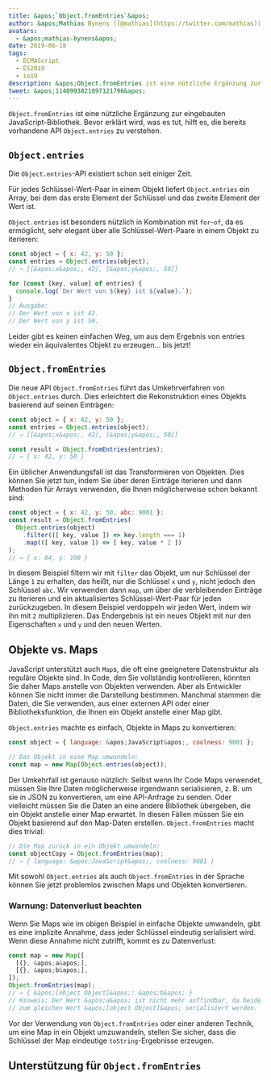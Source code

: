 ```yaml
---
title: &apos;`Object.fromEntries`&apos;
author: &apos;Mathias Bynens ([@mathias](https://twitter.com/mathias)), JavaScript-Zauberer&apos;
avatars:
  - &apos;mathias-bynens&apos;
date: 2019-06-18
tags:
  - ECMAScript
  - ES2019
  - io19
description: &apos;Object.fromEntries ist eine nützliche Ergänzung zur eingebauten JavaScript-Bibliothek, die Object.entries ergänzt.&apos;
tweet: &apos;1140993821897121796&apos;
---
```

`Object.fromEntries` ist eine nützliche Ergänzung zur eingebauten JavaScript-Bibliothek. Bevor erklärt wird, was es tut, hilft es, die bereits vorhandene API `Object.entries` zu verstehen.

## `Object.entries`

Die `Object.entries`-API existiert schon seit einiger Zeit.

<feature-support chrome="54"
                 firefox="47"
                 safari="10.1"
                 nodejs="7"
                 babel="yes https://github.com/zloirock/core-js#ecmascript-object"></feature-support>

Für jedes Schlüssel-Wert-Paar in einem Objekt liefert `Object.entries` ein Array, bei dem das erste Element der Schlüssel und das zweite Element der Wert ist.

`Object.entries` ist besonders nützlich in Kombination mit `for`-`of`, da es ermöglicht, sehr elegant über alle Schlüssel-Wert-Paare in einem Objekt zu iterieren:

```js
const object = { x: 42, y: 50 };
const entries = Object.entries(object);
// → [[&apos;x&apos;, 42], [&apos;y&apos;, 50]]

for (const [key, value] of entries) {
  console.log(`Der Wert von ${key} ist ${value}.`);
}
// Ausgabe:
// Der Wert von x ist 42.
// Der Wert von y ist 50.
```

Leider gibt es keinen einfachen Weg, um aus dem Ergebnis von entries wieder ein äquivalentes Objekt zu erzeugen… bis jetzt!

## `Object.fromEntries`

Die neue API `Object.fromEntries` führt das Umkehrverfahren von `Object.entries` durch. Dies erleichtert die Rekonstruktion eines Objekts basierend auf seinen Einträgen:

```js
const object = { x: 42, y: 50 };
const entries = Object.entries(object);
// → [[&apos;x&apos;, 42], [&apos;y&apos;, 50]]

const result = Object.fromEntries(entries);
// → { x: 42, y: 50 }
```

Ein üblicher Anwendungsfall ist das Transformieren von Objekten. Dies können Sie jetzt tun, indem Sie über deren Einträge iterieren und dann Methoden für Arrays verwenden, die Ihnen möglicherweise schon bekannt sind:

```js
const object = { x: 42, y: 50, abc: 9001 };
const result = Object.fromEntries(
  Object.entries(object)
    .filter(([ key, value ]) => key.length === 1)
    .map(([ key, value ]) => [ key, value * 2 ])
);
// → { x: 84, y: 100 }
```

In diesem Beispiel filtern wir mit `filter` das Objekt, um nur Schlüssel der Länge `1` zu erhalten, das heißt, nur die Schlüssel `x` und `y`, nicht jedoch den Schlüssel `abc`. Wir verwenden dann `map`, um über die verbleibenden Einträge zu iterieren und ein aktualisiertes Schlüssel-Wert-Paar für jeden zurückzugeben. In diesem Beispiel verdoppeln wir jeden Wert, indem wir ihn mit `2` multiplizieren. Das Endergebnis ist ein neues Objekt mit nur den Eigenschaften `x` und `y` und den neuen Werten.

<!--truncate-->
## Objekte vs. Maps

JavaScript unterstützt auch `Map`s, die oft eine geeignetere Datenstruktur als reguläre Objekte sind. In Code, den Sie vollständig kontrollieren, könnten Sie daher Maps anstelle von Objekten verwenden. Aber als Entwickler können Sie nicht immer die Darstellung bestimmen. Manchmal stammen die Daten, die Sie verwenden, aus einer externen API oder einer Bibliotheksfunktion, die Ihnen ein Objekt anstelle einer Map gibt.

`Object.entries` machte es einfach, Objekte in Maps zu konvertieren:

```js
const object = { language: &apos;JavaScript&apos;, coolness: 9001 };

// Das Objekt in eine Map umwandeln:
const map = new Map(Object.entries(object));
```

Der Umkehrfall ist genauso nützlich: Selbst wenn Ihr Code Maps verwendet, müssen Sie Ihre Daten möglicherweise irgendwann serialisieren, z. B. um sie in JSON zu konvertieren, um eine API-Anfrage zu senden. Oder vielleicht müssen Sie die Daten an eine andere Bibliothek übergeben, die ein Objekt anstelle einer Map erwartet. In diesen Fällen müssen Sie ein Objekt basierend auf den Map-Daten erstellen. `Object.fromEntries` macht dies trivial:

```js
// Die Map zurück in ein Objekt umwandeln:
const objectCopy = Object.fromEntries(map);
// → { language: &apos;JavaScript&apos;, coolness: 9001 }
```

Mit sowohl `Object.entries` als auch `Object.fromEntries` in der Sprache können Sie jetzt problemlos zwischen Maps und Objekten konvertieren.

### Warnung: Datenverlust beachten

Wenn Sie Maps wie im obigen Beispiel in einfache Objekte umwandeln, gibt es eine implizite Annahme, dass jeder Schlüssel eindeutig serialisiert wird. Wenn diese Annahme nicht zutrifft, kommt es zu Datenverlust:

```js
const map = new Map([
  [{}, &apos;a&apos;],
  [{}, &apos;b&apos;],
]);
Object.fromEntries(map);
// → { &apos;[object Object]&apos;: &apos;b&apos; }
// Hinweis: Der Wert &apos;a&apos; ist nicht mehr auffindbar, da beide Schlüssel
// zum gleichen Wert &apos;[object Object]&apos; serialisiert werden.
```

Vor der Verwendung von `Object.fromEntries` oder einer anderen Technik, um eine Map in ein Objekt umzuwandeln, stellen Sie sicher, dass die Schlüssel der Map eindeutige `toString`-Ergebnisse erzeugen.

## Unterstützung für `Object.fromEntries`

<feature-support chrome="73 /blog/v8-release-73#object.fromentries"
                 firefox="63"
                 safari="12.1"
                 nodejs="12 https://twitter.com/mathias/status/1120700101637353473"
                 babel="yes https://github.com/zloirock/core-js#ecmascript-object"></feature-support>
